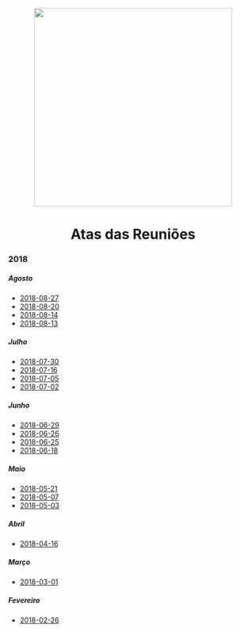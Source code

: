 <p align="center"><img src="https://cdn.rawgit.com/cades-ifrn/brand/master/src/png/cor-horizontal.png" width="400"></p>
<h1 align="center">Atas das Reuniões</h1>

### 2018

##### Agosto

- [2018-08-27](2018-08-27.md)
- [2018-08-20](2018-08-20.md)
- [2018-08-14](2018-08-14.md)
- [2018-08-13](2018-08-13.md)

##### Julho

- [2018-07-30](2018-07-30.md)
- [2018-07-16](2018-07-16.md)
- [2018-07-05](2018-07-05.md)
- [2018-07-02](2018-07-02.md)

##### Junho

- [2018-06-29](2018-06-29.md)
- [2018-06-26](2018-06-26.md)
- [2018-06-25](2018-06-25.md)
- [2018-06-18](2018-06-18.md)

##### Maio

- [2018-05-21](2018-05-21.md)
- [2018-05-07](2018-05-07.md)
- [2018-05-03](2018-05-03.md)

##### Abril

- [2018-04-16](2018-04-16.md)

##### Março

- [2018-03-01](2018-03-01.md)

##### Fevereiro

- [2018-02-26](2018-02-26.md)
